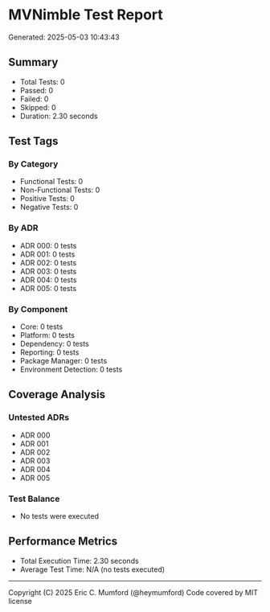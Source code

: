# MVNimble Test Report

Generated: 2025-05-03 10:43:43

## Summary

* Total Tests: 0
* Passed: 0
* Failed: 0
* Skipped: 0
* Duration: 2.30 seconds

## Test Tags

### By Category

* Functional Tests: 0
* Non-Functional Tests: 0
* Positive Tests: 0
* Negative Tests: 0

### By ADR

* ADR 000: 0 tests
* ADR 001: 0 tests
* ADR 002: 0 tests
* ADR 003: 0 tests
* ADR 004: 0 tests
* ADR 005: 0 tests

### By Component

* Core: 0 tests
* Platform: 0 tests
* Dependency: 0 tests
* Reporting: 0 tests
* Package Manager: 0 tests
* Environment Detection: 0 tests

## Coverage Analysis

### Untested ADRs

* ADR 000
* ADR 001
* ADR 002
* ADR 003
* ADR 004
* ADR 005

### Test Balance

* No tests were executed

## Performance Metrics

* Total Execution Time: 2.30 seconds
* Average Test Time: N/A (no tests executed)



---
Copyright (C) 2025 Eric C. Mumford (@heymumford) Code covered by MIT license
